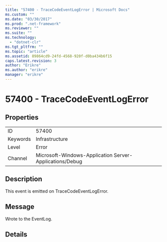 ```yaml
---
title: "57400 - TraceCodeEventLogError | Microsoft Docs"
ms.custom: ""
ms.date: "03/30/2017"
ms.prod: ".net-framework"
ms.reviewer: ""
ms.suite: ""
ms.technology: 
  - "dotnet-clr"
ms.tgt_pltfrm: ""
ms.topic: "article"
ms.assetid: 89864cd9-24fd-4568-920f-d0ba434b6f15
caps.latest.revision: 3
author: "Erikre"
ms.author: "erikre"
manager: "erikre"
---
```

# 57400 - TraceCodeEventLogError
## Properties  
  
|||  
|-|-|  
|ID|57400|  
|Keywords|Infrastructure|  
|Level|Error|  
|Channel|Microsoft-Windows-Application Server-Applications/Debug|  
  
## Description  
 This event is emitted on TraceCodeEventLogError.  
  
## Message  
 Wrote to the EventLog.  
  
## Details
